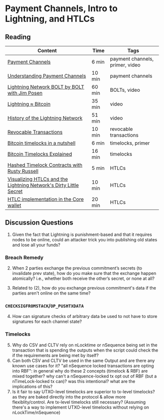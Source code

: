 # Payment Channels, Intro to Lightning, and HTLCs

## Reading

| Content                                                                                       | Time  | Tags                    |
|-----------------------------------------------------------------------------------------------|-------|-------------------------|
[Payment Channels](https://www.youtube.com/watch?v=4SdBa8ZOfqg) | 6 min | payment channels, primer, video |
[Understanding Payment Channels](https://blog.chainside.net/understanding-payment-channels-4ab018be79d4) | 10 min | payment channels |
[Lightning Network BOLT by BOLT with Jim Posen](https://www.youtube.com/watch?v=Ysj2yobFMF4) | 60 min | BOLTs, video |
[Lightning ≈ Bitcoin](https://www.youtube.com/watch?v=8lMLo-7yF5k) | 35 min | video |
[History of the Lightning Network](https://www.youtube.com/watch?v=HauP9F16mUM) | 51 min | video |
[Revocable Transactions](https://rusty.ozlabs.org/?p=450) | 10 min | revocable transactions |
[Bitcoin timelocks in a nutshell](https://medium.com/@RobinHung/bitcoin-timelocks-in-a-nutshell-4c95aafc7a59) | 6 min | timelocks, primer |
[Bitcoin Timelocks Explained](https://medium.com/summa-technology/bitcoins-time-locks-27e0c362d7a1) | 16 min | timelocks |
[Hashed Timelock Contracts with Rusty Russell](https://rusty.ozlabs.org/?p=462) | 5 min | HTLCs |
[Visualizing HTLCs and the Lightning Network's Dirty Little Secret](https://medium.com/@peter_r/visualizing-htlcs-and-the-lightning-networks-dirty-little-secret-cb9b5773a0) | 10 min | HTLCs |
[HTLC implementation in the Core wallet](https://github.com/bitcoin/bitcoin/pull/7601) | 20 min | HTLCs |

## Discussion Questions

1. Given the fact that Lightning is punishment-based and that it requires nodes to be online, could an attacker trick you into publishing old states and lose all your funds?

### Breach Remedy
2. When 2 parties exchange the previous commitment’s secrets (to invalidate prev state), how do you make sure that the exchange happen atomically? i.e., whether both receive the other’s secret, or none at all?

3. Related to (2), how do you exchange previous commitment's data if the parties aren't online on the same time?

### `CHECKSIGFROMSTACK`/`OP_PUSHTXDATA`
4. How can signature checks of arbitrary data be used to not have to store signatures for each channel state?

### Timelocks
5. Why do CSV and CLTV rely on nLocktime or nSequence being set in the transaction that is spending the outputs when the script could check the if the requirements are being met by itself?
6. Can both CSV and CLTV be used in the same Output and are there any known use cases for it?
"all nSequence locked transactions are opting into RBF": in general why do these 2 concepts (timelock & RBF) are mixed together? why can't a nSequence-locked tx opt out of RBF (but a nTimeLock-locked tx can)? was this intentional? what are the implications of this?
7. Is it fair to say UTXO-level timelocks are superior to tx-level timelocks? as they are baked directly into the protocol & allow more flexiblity/control. Are tx-level timelocks still necessary? (Assuming there's a way to implement UTXO-level timelocks without relying on nLockTime/nSequence)
